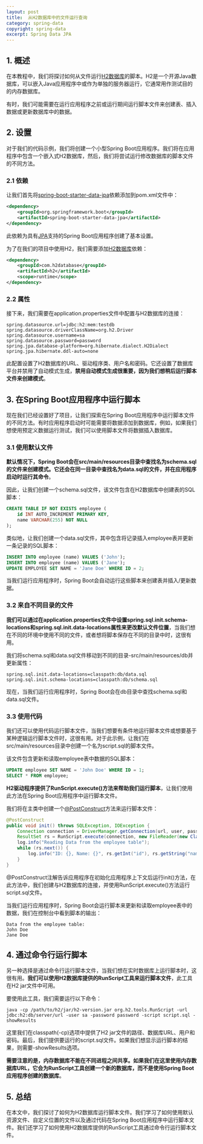 ```yaml
---
layout: post
title:  从H2数据库中的文件运行查询
category: spring-data
copyright: spring-data
excerpt: Spring Data JPA
---
```


## 1. 概述

在本教程中，我们将探讨如何从文件运行[H2数据库](https://www.baeldung.com/spring-boot-h2-database)的脚本。H2是一个开源Java数据库，可以嵌入Java应用程序中或作为单独的服务器运行，它通常用作测试目的的内存数据库。

有时，我们可能需要在运行应用程序之前或运行期间运行脚本文件来创建表、插入数据或更新数据库中的数据。

## 2. 设置

对于我们的代码示例，我们将创建一个小型Spring Boot应用程序。我们将在应用程序中包含一个嵌入式H2数据库，然后，我们将尝试运行修改数据库的脚本文件的不同方法。

### 2.1 依赖

让我们首先将[spring-boot-starter-data-jpa](https://mvnrepository.com/artifact/org.springframework.boot/spring-boot-starter-data-jpa)依赖添加到pom.xml文件中：

```xml
<dependency>
    <groupId>org.springframework.boot</groupId>
    <artifactId>spring-boot-starter-data-jpa</artifactId>
</dependency>
```

此依赖为具有[JPA](https://www.baeldung.com/the-persistence-layer-with-spring-data-jpa)支持的Spring Boot应用程序创建了基本设置。

为了在我们的项目中使用H2，我们需要添加[H2数据库](https://mvnrepository.com/artifact/com.h2database/h2)依赖：

```xml
<dependency>
    <groupId>com.h2database</groupId>
    <artifactId>h2</artifactId>
    <scope>runtime</scope>
</dependency>
```

### 2.2 属性

接下来，我们需要在application.properties文件中配置与H2数据库的连接：

```properties
spring.datasource.url=jdbc:h2:mem:testdb
spring.datasource.driverClassName=org.h2.Driver
spring.datasource.username=sa
spring.datasource.password=password
spring.jpa.database-platform=org.hibernate.dialect.H2Dialect
spring.jpa.hibernate.ddl-auto=none
```

此配置设置了H2数据库的URL、驱动程序类、用户名和密码。它还设置了数据库平台并禁用了自动模式生成，**禁用自动模式生成很重要，因为我们想稍后运行脚本文件来创建模式**。

## 3. 在Spring Boot应用程序中运行脚本

现在我们已经设置好了项目，让我们探索在Spring Boot应用程序中运行脚本文件的不同方法。有时应用程序启动时可能需要将数据添加到数据库，例如，如果我们想使用预定义数据运行测试，我们可以使用脚本文件将数据插入数据库。

### 3.1 使用默认文件

**默认情况下，Spring Boot会在src/main/resources目录中查找名为schema.sql的文件来创建模式。它还会在同一目录中查找名为data.sql的文件，并在应用程序启动时运行其命令**。

因此，让我们创建一个schema.sql文件，该文件包含在H2数据库中创建表的SQL脚本：

```sql
CREATE TABLE IF NOT EXISTS employee (
    id INT AUTO_INCREMENT PRIMARY KEY,
    name VARCHAR(255) NOT NULL
);
```

类似地，让我们创建一个data.sql文件，其中包含将记录插入employee表并更新一条记录的SQL脚本：

```sql
INSERT INTO employee (name) VALUES ('John');
INSERT INTO employee (name) VALUES ('Jane');
UPDATE EMPLOYEE SET NAME = 'Jane Doe' WHERE ID = 2;
```

当我们运行应用程序时，Spring Boot会自动运行这些脚本来创建表并插入/更新数据。

### 3.2 来自不同目录的文件

**我们可以通过在application.properties文件中设置spring.sql.init.schema-locations和spring.sql.init.data-locations属性来更改默认文件位置**，当我们想在不同的环境中使用不同的文件，或者想将脚本保存在不同的目录中时，这很有用。

我们将schema.sql和data.sql文件移动到不同的目录-src/main/resources/db并更新属性：

```properties
spring.sql.init.data-locations=classpath:db/data.sql
spring.sql.init.schema-locations=classpath:db/schema.sql
```

现在，当我们运行应用程序时，Spring Boot会在db目录中查找schema.sql和data.sql文件。

### 3.3 使用代码

我们还可以使用代码运行脚本文件，当我们想要有条件地运行脚本文件或想要基于某种逻辑运行脚本文件时，这很有用。对于此示例，让我们在src/main/resources目录中创建一个名为script.sql的脚本文件。

该文件包含更新和读取employee表中数据的SQL脚本：

```sql
UPDATE employee SET NAME = 'John Doe' WHERE ID = 1;
SELECT * FROM employee;
```

**H2驱动程序提供了RunScript.execute()方法来帮助我们运行脚本**，让我们使用此方法在Spring Boot应用程序中运行脚本文件。

我们将在主类中创建一个[@PostConstruct](https://www.baeldung.com/spring-postconstruct-predestroy#postConstruct)方法来运行脚本文件：

```java
@PostConstruct
public void init() throws SQLException, IOException {
    Connection connection = DriverManager.getConnection(url, user, password);
    ResultSet rs = RunScript.execute(connection, new FileReader(new ClassPathResource("db/script.sql").getFile()));
    log.info("Reading Data from the employee table");
    while (rs.next()) {
        log.info("ID: {}, Name: {}", rs.getInt("id"), rs.getString("name"));
    }
}
```

@PostConstruct注解告诉应用程序在初始化应用程序上下文后运行init()方法，在此方法中，我们创建与H2数据库的连接，并使用RunScript.execute()方法运行script.sql文件。

当我们运行应用程序时，Spring Boot会运行脚本来更新和读取employee表中的数据，我们在控制台中看到脚本的输出：

```text
Data from the employee table:
John Doe
Jane Doe
```

## 4. 通过命令行运行脚本

另一种选择是通过命令行运行脚本文件，当我们想在实时数据库上运行脚本时，这很有用。**我们可以使用H2数据库提供的RunScript工具来运行脚本文件**，此工具在H2 jar文件中可用。

要使用此工具，我们需要运行以下命令：

```shell
java -cp /path/to/h2/jar/h2-version.jar org.h2.tools.RunScript -url jdbc:h2:db/server/url -user sa -password password -script script.sql -showResults
```

这里我们在classpath(-cp)选项中提供了H2 jar文件的路径、数据库URL、用户和密码。最后，我们提供要运行的script.sql文件。如果我们想显示运行脚本的结果，则需要-showResults选项。

**需要注意的是，内存数据库不能在不同进程之间共享。如果我们在这里使用内存数据库URL，它会为RunScript工具创建一个新的数据库，而不是使用Spring Boot应用程序创建的数据库**。

## 5. 总结

在本文中，我们探讨了如何为H2数据库运行脚本文件。我们学习了如何使用默认资源文件、自定义位置的文件以及通过代码在Spring Boot应用程序中运行脚本文件。我们还学习了如何使用H2数据库提供的RunScript工具通过命令行运行脚本文件。